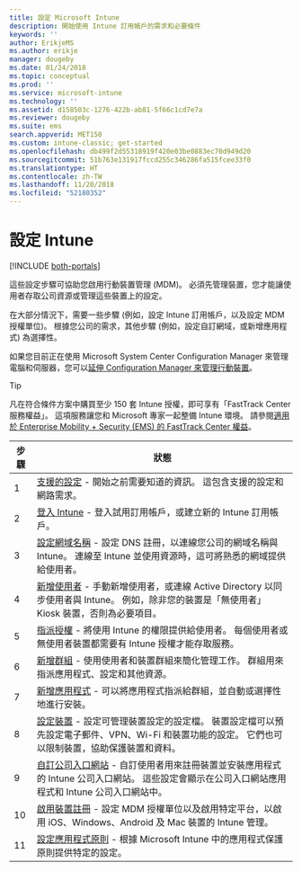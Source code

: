 ```yaml
---
title: 設定 Microsoft Intune
description: 開始使用 Intune 訂用帳戶的需求和必要條件
keywords: ''
author: ErikjeMS
ms.author: erikje
manager: dougeby
ms.date: 01/24/2018
ms.topic: conceptual
ms.prod: ''
ms.service: microsoft-intune
ms.technology: ''
ms.assetid: d158503c-1276-422b-ab81-5f66c1cd7e7a
ms.reviewer: dougeby
ms.suite: ems
search.appverid: MET150
ms.custom: intune-classic; get-started
ms.openlocfilehash: db499f2d55318919f420e03be0883ec70d949d20
ms.sourcegitcommit: 51b763e131917fccd255c346286fa515fcee33f0
ms.translationtype: HT
ms.contentlocale: zh-TW
ms.lasthandoff: 11/20/2018
ms.locfileid: "52180352"
---
```

# <a name="set-up-intune"></a>設定 Intune

[!INCLUDE [both-portals](./includes/note-for-both-portals.md)]

這些設定步驟可協助您啟用行動裝置管理 (MDM)。 必須先管理裝置，您才能讓使用者存取公司資源或管理這些裝置上的設定。

在大部分情況下，需要一些步驟 (例如，設定 Intune 訂用帳戶，以及設定 MDM 授權單位)。 根據您公司的需求，其他步驟 (例如，設定自訂網域，或新增應用程式) 為選擇性。

如果您目前正在使用 Microsoft System Center Configuration Manager 來管理電腦和伺服器，您可以[延伸 Configuration Manager 來管理行動裝置](https://docs.microsoft.com/sccm/mdm/understand/choose-between-standalone-intune-and-hybrid-mobile-device-management)。

>[!TIP]
>凡在符合條件方案中購買至少 150 套 Intune 授權，即可享有「FastTrack Center 服務權益」。 這項服務讓您和 Microsoft 專家一起整備 Intune 環境。 請參閱[適用於 Enterprise Mobility + Security (EMS) 的 FastTrack Center 權益](https://docs.microsoft.com/enterprise-mobility-security/Solutions/enterprise-mobility-fasttrack-program)。



| 步驟 |                                                                                                                       狀態                                                                                                                       |
|-------|----------------------------------------------------------------------------------------------------------------------------------------------------------------------------------------------------------------------------------------------------|
|   1   |                                        [支援的設定](supported-devices-browsers.md) - 開始之前需要知道的資訊。 這包含支援的設定和網路需求。                                         |
|   2   |                                                                 [登入 Intune](account-sign-up.md) - 登入試用訂用帳戶，或建立新的 Intune 訂用帳戶。                                                                  |
|   3   |                [設定網域名稱](custom-domain-name-configure.md) - 設定 DNS 註冊，以連線您公司的網域名稱與 Intune。 連線至 Intune 並使用資源時，這可將熟悉的網域提供給使用者。                |
|   4   |                                   [新增使用者](users-add.md) - 手動新增使用者，或連線 Active Directory 以同步使用者與 Intune。 例如，除非您的裝置是「無使用者」Kiosk 裝置，否則為必要項目。                                    |
|   5   |                                            [指派授權](licenses-assign.md) - 將使用 Intune 的權限提供給使用者。 每個使用者或無使用者裝置都需要有 Intune 授權才能存取服務。                                             |
|   6   |                                               [新增群組](groups-add.md) - 使用使用者和裝置群組來簡化管理工作。 群組用來指派應用程式、設定和其他資源。                                                |
|   7   |                                                                        [新增應用程式](apps-add.md) - 可以將應用程式指派給群組，並自動或選擇性地進行安裝。                                                                         |
|   8   | [設定裝置](device-profiles.md) - 設定可管理裝置設定的設定檔。 裝置設定檔可以預先設定電子郵件、VPN、Wi-Fi 和裝置功能的設定。 它們也可以限制裝置，協助保護裝置和資料。 |
|   9   |       [自訂公司入口網站](company-portal-app.md) - 自訂使用者用來註冊裝置並安裝應用程式的 Intune 公司入口網站。 這些設定會顯示在公司入口網站應用程式和 Intune 公司入口網站中。       |
|  10   |                                [啟用裝置註冊](mdm-authority-set.md) - 設定 MDM 授權單位以及啟用特定平台，以啟用 iOS、Windows、Android 及 Mac 裝置的 Intune 管理。                                 |
|  11   |                                                        [設定應用程式原則](app-protection-policy.md) - 根據 Microsoft Intune 中的應用程式保護原則提供特定的設定。                                                         |

